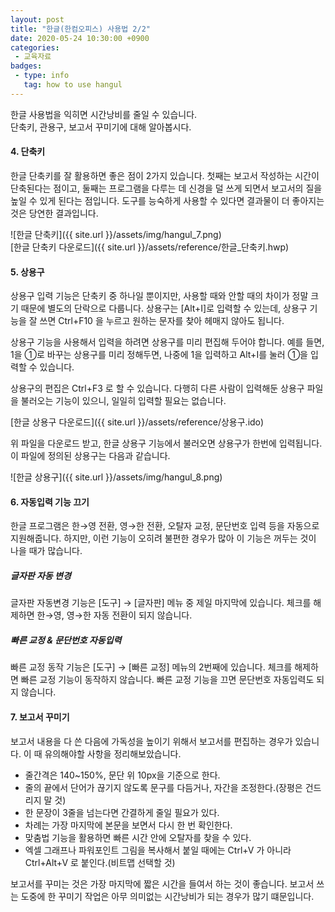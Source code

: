 ```yaml
---
layout: post
title: "한글(한컴오피스) 사용법 2/2"
date: 2020-05-24 10:30:00 +0900
categories: 
 - 교육자료
badges:
 - type: info
   tag: how to use hangul
---
```


한글 사용법을 익히면 시간낭비를 줄일 수 있습니다.  
단축키, 관용구, 보고서 꾸미기에 대해 알아봅시다.

<!--more-->

#### **4. 단축키**

한글 단축키를 잘 활용하면 좋은 점이 2가지 있습니다.
첫째는 보고서 작성하는 시간이 단축된다는 점이고,
둘째는 프로그램을 다루는 데 신경을 덜 쓰게 되면서 보고서의 질을 높일 수 있게 된다는 점입니다.
도구를 능숙하게 사용할 수 있다면 결과물이 더 좋아지는 것은 당연한 결과입니다.

![한글 단축키]({{ site.url }}/assets/img/hangul_7.png)  
[한글 단축키 다운로드]({{ site.url }}/assets/reference/한글_단축키.hwp)

#### **5. 상용구**

상용구 입력 기능은 단축키 중 하나일 뿐이지만, 사용할 때와 안할 때의 차이가 정말 크기 때문에 별도의 단락으로 다룹니다.
상용구는 [Alt+I]로 입력할 수 있는데, 상용구 기능을 잘 쓰면 Ctrl+F10 을 누르고 원하는 문자를 찾아 헤매지 않아도 됩니다.

상용구 기능을 사용해서 입력을 하려면 상용구를 미리 편집해 두어야 합니다.
예를 들면, 1을 ①로 바꾸는 상용구를 미리 정해두면, 나중에 1을 입력하고 Alt+I를 눌러 ①을 입력할 수 있습니다.

상용구의 편집은 Ctrl+F3 로 할 수 있습니다.
다행히 다른 사람이 입력해둔 상용구 파일을 불러오는 기능이 있으니, 일일히 입력할 필요는 없습니다.

[한글 상용구 다운로드]({{ site.url }}/assets/reference/상용구.ido)

위 파일을 다운로드 받고, 한글 상용구 기능에서 불러오면 상용구가 한번에 입력됩니다.
이 파일에 정의된 상용구는 다음과 같습니다.

![한글 상용구]({{ site.url }}/assets/img/hangul_8.png)  

#### **6. 자동입력 기능 끄기**

한글 프로그램은 한→영 전환, 영→한 전환, 오탈자 교정, 문단번호 입력 등을 자동으로 지원해줍니다.
하지만, 이런 기능이 오히려 불편한 경우가 많아 이 기능은 꺼두는 것이 나을 때가 많습니다.

##### **글자판 자동 변경**

글자판 자동변경 기능은 [도구] → [글자판] 메뉴 중 제일 마지막에 있습니다.
체크를 해제하면 한→영, 영→한 자동 전환이 되지 않습니다.

##### **빠른 교정 & 문단번호 자동입력**

빠른 교정 동작 기능은 [도구] → [빠른 교정] 메뉴의 2번째에 있습니다.
체크를 해제하면 빠른 교정 기능이 동작하지 않습니다. 빠른 교정 기능을 끄면 문단번호 자동입력도 되지 않습니다.

#### **7. 보고서 꾸미기**

보고서 내용을 다 쓴 다음에 가독성을 높이기 위해서 보고서를 편집하는 경우가 있습니다. 이 때 유의해야할 사항을 정리해보았습니다.

 - 줄간격은 140~150%, 문단 위 10px을 기준으로 한다.
 - 줄의 끝에서 단어가 끊기지 않도록 문구를 다듬거나, 자간을 조정한다.(장평은 건드리지 말 것)
 - 한 문장이 3줄을 넘는다면 간결하게 줄일 필요가 있다.
 - 차례는 가장 마지막에 본문을 보면서 다시 한 번 확인한다.
 - 맞춤법 기능을 활용하면 빠른 시간 안에 오탈자를 찾을 수 있다.
 - 엑셀 그래프나 파워포인트 그림을 복사해서 붙일 때에는 Ctrl+V 가 아니라 Ctrl+Alt+V 로 붙인다.(비트맵 선택할 것)

보고서를 꾸미는 것은 가장 마지막에 짧은 시간을 들여서 하는 것이 좋습니다.
보고서 쓰는 도중에 한 꾸미기 작업은 아무 의미없는 시간낭비가 되는 경우가 많기 떄문입니다.
